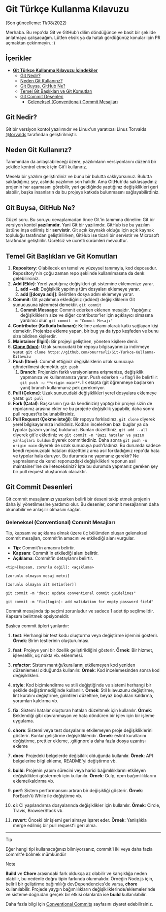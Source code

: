 # **Git Türkçe Kullanma Kılavuzu**

(Son güncelleme: 11/08/2022)

Merhaba. Bu repo'da Git ve GitHub'ı dilim döndüğünce ve basit bir şekilde anlatmaya çalışacağım. Lütfen eksik ya da hatalı gördüğünüz konular için PR açmaktan çekinmeyin. :)

## İçerikler

- [**Git Türkçe Kullanma Kılavuzu İçindekiler**](#git-t%C3%BCrk%C3%A7e-kullanma-k%C4%B1lavuzu)
  - [Git Nedir?](#git-nedir)
  - [Neden Git Kullanırız?](#neden-git-kullanırız)
  - [Git Buysa, GitHub Ne?](#git-buysa-github-ne)
  - [Temel Git Başlıkları ve Git Komutları](#temel-git-başlıkları-ve-git-komutları)
  - [Git Commit Desenleri](#git-commit-desenleri)
    - [Geleneksel (Conventional) Commit Mesajları](#geleneksel-conventional-commit-mesajları)

## Git Nedir?

Git bir versiyon kontol yazılımıdır ve Linux'un yaratıcısı Linus Torvalds [@torvalds](https://github.com/torvalds) tarafından geliştirilmiştir.

## Neden Git Kullanırız?

Tanımından da anlaşılabileceği üzere, yazılımların versiyonlarını düzenli bir şekilde kontrol etmek için Git'i kullanırız.

Mesela bir yazılım geliştirdiniz ve bunu bir bulutta saklıyorsunuz. Bulutta sakladığınız şey, aslında yazılımın son halidir. Ama GitHub'da saklasaydınız projenin her aşamasını görebilir, yeri geldiğinde yaptığınız değişiklikleri geri alabilir, başka insanların da bu projeye katkıda bulunmasını sağlayabilirdiniz.

## Git Buysa, GitHub Ne?

Güzel soru. Bu soruyu cevaplamadan önce Git'in tanımına dönelim: Git bir versiyon kontol **yazılımıdır**. Yani Git bir yazılımdır. GitHub ise bu yazılım üstüne inşa edilmiş bir **servistir**. Git açık kaynaklı olduğu için açık kaynak topluluğu tarafından geliştirilirken, GitHub ise ticari bir servistir ve Microsoft tarafından geliştirilir. Ücretsiz ve ücretli sürümleri mevcuttur.

## Temel Git Başlıkları ve Git Komutları

1. **Repository**: Olabilecek en temel ve yüzeysel tanımıyla, kod deposudur. Repository'nin çoğu zaman repo şeklinde kullanılmasına da denk gelebilirsiniz.
2. **Add (Ekle)**: Yerel yaptığınız değişikleri git sistemine eklemenize yarar.
   1. **add --all**: Değişiklik yapılmış tüm dosyaları eklemeye yarar.
   2. **add [[dosya adı]]**: Belirtilen dosya adını eklemeye yarar.
3. **Commit**: Git yazılımına eklediğiniz (added) değişikliklerin Git sunucusuna işlenmesi demektir. `git commit`
   1. **Commit Message**: Commit ederken eklenen mesajdır. Yaptığınız değişikliklerin size ve diğer contributor'ler için açıklayıcı olmasına yardımcı olur. `git commit -m "Commit Mesajı"`
4. **Contributor (Katkıda bulunan)**: Kelime anlamı olarak katkı sağlayan kişi demektir. Projenize ekleme yapan, bir bug ya da typo keşfeden ve bunu size bildiren kişilerdir.
5. **Maintainer (İlgili)**: Bir projeyi geliştiren, yöneten kişilere denir.
6. [**Clone (klon)**](https://github.com/onurravli/Git-Turkce-Kullanma-Kilavuzu/blob/main/git-clone.md#git-clone): Uzak sunucudaki bir repoyu bilgisayarınıza indirmeye yarar. `git clone https://github.com/onurravli/Git-Turkce-Kullanma-Kilavuzu`
7. **Push (İtme)**: Commit ettiğiniz değişikliklerin uzak sunucuya gönderilmesi demektir. `git push`
   1. **Branch**: Projenizin farklı versiyonlarına erişmenize, değişiklik yapmanıza ve kullanmanıza yarar. Push ederken `-u` flag'i ile belirtilir: `git push -u **origin main**`. İlk etapta (git öğrenmeye başlarken yani) branch kullanmanız pek gerekmiyor.
8. **Pull (Çekme)**: Uzak sunucudaki değişiklikleri yerel dosyalara eklemeye yarar. `git pull`
9. **Fork (Çatal)**: Başkasının (ya da kendinizin) yaptığı bir projeyi sizin de repolarınız arasına ekler ve bu projede değişiklik yapabilir, daha sonra pull request'te bulunabilirsiniz.
10. **Pull Request (Çekme isteği)**: Bir repoyu forkladınız, `git clone` diyerek yerel bilgisayarınıza indirdiniz. Kodları incelerken bazı buglar ya da typolar (yazım yanlışı) buldunuz. Bunları düzelttiniz, `git add --all` diyerek git'e eklediniz ve `git commit -m "Bazı hatalar ve yazım yanlışları buldum` diyerek commitlediniz. Daha sonra `git push -u origin main` diyerek de uzak sunucuya push'ladınız. Bu durumda sadece kendi reponuzdaki hataları düzelttiniz ama asıl forkladığınız repo'da hata ve typolar hala duruyor. Bu durumda ne yapmanız gerekir? Ne yapmalısınız da kendi reponuzdaki değişiklikleri reponun asıl maintainer'ine de ileteceksiniz? İşte bu durumda yapmanız gereken şey bir pull request oluşturmak olacaktır.

## Git Commit Desenleri

Git commit mesajlarınızı yazarken belirli bir deseni takip etmek projenin daha iyi yönetilmesine yardımcı olur. Bu desenler, commit mesajlarının daha okunabilir ve anlaşılır olmasını sağlar.

### Geleneksel (Conventional) Commit Mesajları

Tip, kapsam ve açıklama olmak üzere üç bölümden oluşan geleneksel commit mesajları, commit'in amacını ve etkilediği alanı vurgular.

- **Tip**: Commit'in amacını belirtir.
- **Kapsam**: Commit'in etkilediği alanı belirtir.
- **Açıklama**: Commit'in detaylarını belirtir.

```shell
<tip>[kapsam, zorunlu değil]: <açıklama>

[zorunlu olmayan mesaj metni]

[zorunlu olmayan alt metin(ler)]
```

```shell
git commit -m "docs: update conventional commit guidelines"
```

```shell
git commit -m "fix(login): add validation for empty password field"
```

Commit mesajında tip seçimi zorunludur ve sadece 1 adet tip seçilmelidir. Kapsam belirtmek opsiyoneldir.

Başlıca commit tipleri şunlardır:

1. **test**: Herhangi bir test kodu oluşturma veya değiştirme işlemini gösterir.
**Örnek**: Birim testlerinin oluşturulması.

2. **feat**: Projeye yeni bir özellik geliştirildiğini gösterir.
**Örnek**: Bir hizmet, işlevsellik, uç nokta vb. eklenmesi.

3. **refactor**: Sistem mantığı/kurallarını etkilemeyen kod yeniden düzenlemesi olduğunda kullanılır.
**Örnek**: Kod incelemesinden sonra kod değişiklikleri.

4. **style**: Kod biçimlendirme ve stili değiştiğinde ve sistemi herhangi bir şekilde değiştirmediğinde kullanılır.
**Örnek**: Stil kılavuzunu değiştirme, lint kuralını değiştirme, girintileri düzeltme, beyaz boşlukları kaldırma, yorumları kaldırma vb.

5. **fix**: Sistemi hatalar oluşturan hataları düzeltmek için kullanılır.
**Örnek**: Beklendiği gibi davranmayan ve hata döndüren bir işlev için bir işleme uygulama.

6. **chore**: Sistemi veya test dosyalarını etkilemeyen proje değişikliklerini gösterir. Bunlar geliştirme değişiklikleridir.
**Örnek**: eslint kurallarını değiştirme, prettier ekleme, .gitignore'a daha fazla dosya uzantısı ekleme

7. **docs**: Projedeki belgelerde değişiklik olduğunda kullanılır.
**Örnek**: API belgelerine bilgi ekleme, README'yi değiştirme vb.

8. **build**: Projenin yapım sürecini veya harici bağımlılıklarını etkileyen değişiklikleri göstermek için kullanılır.
**Örnek**: Gulp, npm bağımlılıklarını ekleme/kaldırma vb.

9. **perf**: Sistem performansını artıran bir değişikliği gösterir.
**Örnek**: ForEach'ü While ile değiştirme vb.

10. **ci**: CI yapılandırma dosyalarında değişiklikler için kullanılır.
**Örnek**: Circle, Travis, BrowserStack vb.

11. **revert**: Önceki bir işlemi geri almaya işaret eder.
**Örnek**: Yanlışlıkla merge edilmiş bir pull request'i geri alma.

---

> [!TIP]
> Eğer hangi tipi kullanacağınızı bilmiyorsanız, commit'i iki veya daha fazla commit'e bölmek mümkündür

> [!NOTE]
> **Build** ve **Chore** arasındaki fark oldukça az olabilir ve karışıklığa neden olabilir, bu nedenle doğru tipin farkında olunmalıdır. Örneğin Node.js için, belirli bir geliştirme bağımlılığı devDependencies'de varsa, **chore** kullanılabilir. Projede yaygın bağımlılıkların değişikliklerinde/eklemelerinde ve sisteme doğrudan gerçek bir etkisi olanlarda ise **build** kullanılabilir.

Daha fazla bilgi için [Conventional Commits](https://www.conventionalcommits.org/tr/v1.0.0/) sayfasını ziyaret edebilirsiniz.
